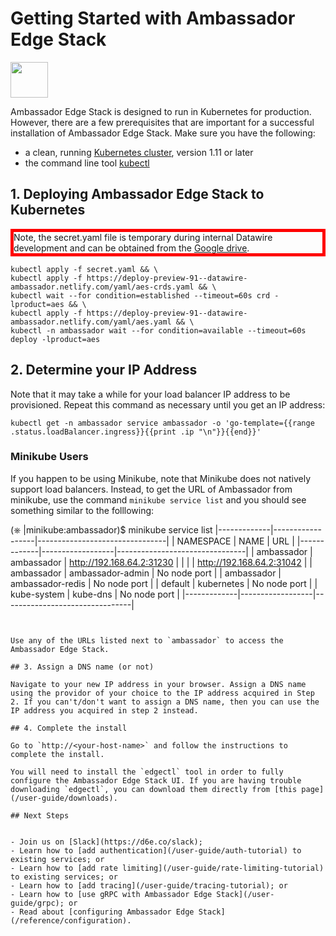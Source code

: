 # Getting Started with Ambassador Edge Stack

<img src="/doc-images/kubernetes.png"  style="width:60px;height:57px;"/>

Ambassador Edge Stack is designed to run in Kubernetes for production. However, there are a few prerequisites that are important for a successful installation of Ambassador Edge Stack. Make sure you have the following:

* a clean, running [Kubernetes cluster](https://kubernetes.io/docs/setup/), version 1.11 or later
* the command line tool [kubectl](https://kubernetes.io/docs/tasks/tools/install-kubectl/)

## 1. Deploying Ambassador Edge Stack to Kubernetes

<div style="border: thick solid red">
Note, the secret.yaml file is temporary during internal Datawire development and can be obtained from the 
<a href="https://drive.google.com/file/d/1q-fmSXU966UtAARrzyCnaKTVbcpkg2n-/view?usp=sharing">Google drive</a>.
</div>

```shell
kubectl apply -f secret.yaml && \
kubectl apply -f https://deploy-preview-91--datawire-ambassador.netlify.com/yaml/aes-crds.yaml && \
kubectl wait --for condition=established --timeout=60s crd -lproduct=aes && \
kubectl apply -f https://deploy-preview-91--datawire-ambassador.netlify.com/yaml/aes.yaml && \
kubectl -n ambassador wait --for condition=available --timeout=60s deploy -lproduct=aes
```

## 2. Determine your IP Address

Note that it may take a while for your load balancer IP address to be provisioned. Repeat this command as necessary until you get an IP address:

```shell
kubectl get -n ambassador service ambassador -o 'go-template={{range .status.loadBalancer.ingress}}{{print .ip "\n"}}{{end}}'
```

### Minikube Users

If you happen to be using Minikube, note that Minikube does not natively support load balancers. Instead, to get the URL of Ambassador from minikube, use the command `minikube service list` and you should see something similar to the folllowing:


(⎈ |minikube:ambassador)$ minikube service list
 |-------------|------------------|--------------------------------|
 |  NAMESPACE  |       NAME       |              URL               |
 |-------------|------------------|--------------------------------|
 | ambassador  | ambassador       | http://192.168.64.2:31230      |
 |             |                  | http://192.168.64.2:31042      |
 | ambassador  | ambassador-admin | No node port                   |
 | ambassador  | ambassador-redis | No node port                   |
 | default     | kubernetes       | No node port                   |
 | kube-system | kube-dns         | No node port                   |
 |-------------|------------------|--------------------------------|
 ```


Use any of the URLs listed next to `ambassador` to access the Ambassador Edge Stack.

## 3. Assign a DNS name (or not)

Navigate to your new IP address in your browser. Assign a DNS name using the providor of your choice to the IP address acquired in Step 2. If you can't/don't want to assign a DNS name, then you can use the IP address you acquired in step 2 instead.

## 4. Complete the install

Go to `http://<your-host-name>` and follow the instructions to complete the install.

You will need to install the `edgectl` tool in order to fully configure the Ambassador Edge Stack UI. If you are having trouble downloading `edgectl`, you can download them directly from [this page](/user-guide/downloads).

## Next Steps


- Join us on [Slack](https://d6e.co/slack);
- Learn how to [add authentication](/user-guide/auth-tutorial) to existing services; or
- Learn how to [add rate limiting](/user-guide/rate-limiting-tutorial) to existing services; or
- Learn how to [add tracing](/user-guide/tracing-tutorial); or
- Learn how to [use gRPC with Ambassador Edge Stack](/user-guide/grpc); or
- Read about [configuring Ambassador Edge Stack](/reference/configuration).
